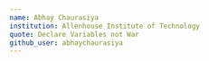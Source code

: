 ```yaml
---
name: Abhay Chaurasiya
institution: Allenhouse Institute of Technology
quote: Declare Variables not War
github_user: abhaychaurasiya
---
```

